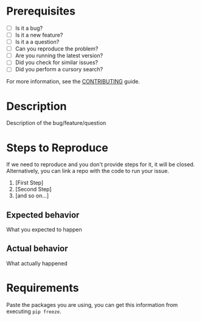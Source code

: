 # Prerequisites

* [ ] Is it a bug?
* [ ] Is it a new feature?
* [ ] Is it a a question?
* [ ] Can you reproduce the problem?
* [ ] Are you running the latest version?
* [ ] Did you check for similar issues?
* [ ] Did you perform a cursory search?

For more information, see the [CONTRIBUTING](https://github.com/nrbnlulu/strawberry-django-auth/blob/master/CONTRIBUTING.md) guide.

# Description

Description of the bug/feature/question

# Steps to Reproduce

If we need to reproduce and you don't provide steps for it, it will be closed. Alternatively, you can link a repo with the code to run your issue.

1. [First Step]
2. [Second Step]
3. [and so on...]

## Expected behavior

What you expected to happen

## Actual behavior

What actually happened

# Requirements

Paste the packages you are using, you can get this information from executing `pip freeze`.
